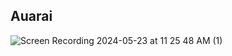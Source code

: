 ## Auarai
![Screen Recording 2024-05-23 at 11 25 48 AM (1)](https://github.com/saparbekuly/AuaRai/assets/164681008/03e40457-9d1b-4c00-b6ea-9c5a432c8e08)

